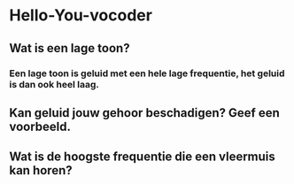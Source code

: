 # Hello-You-vocoder

## Wat is een lage toon? 
### Een lage toon is geluid met een hele lage frequentie, het geluid is dan ook heel laag.
## Kan geluid jouw gehoor beschadigen? Geef een voorbeeld.
## Wat is de hoogste frequentie die een vleermuis kan horen?
